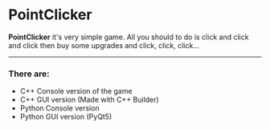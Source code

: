 # PointClicker
<p><strong>PointClicker</strong> it's very simple game. All you should to do is 
click and click and click then buy some upgrades and click, click, click...</p>
<hr>
<h3>There are:</h3>
<ul>
  <li>C++ Console version of the game</li>
  <li>C++ GUI version (Made with C++ Builder)</li>
  <li>Python Console version</li>
  <li>Python GUI version (PyQt5)</li>
</ul>
